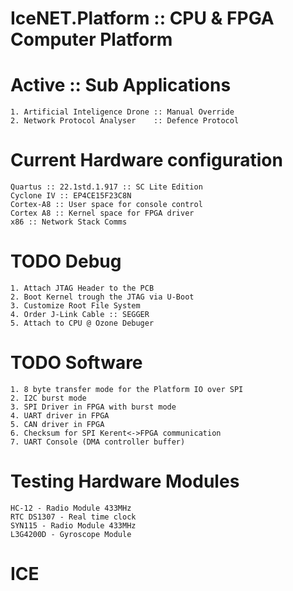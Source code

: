 # IceNET.Platform :: CPU & FPGA Computer Platform

# Active :: Sub Applications

	1. Artificial Inteligence Drone :: Manual Override
	2. Network Protocol Analyser 	:: Defence Protocol

# Current Hardware configuration

	Quartus :: 22.1std.1.917 :: SC Lite Edition
	Cyclone IV :: EP4CE15F23C8N
	Cortex-A8 :: User space for console control
	Cortex A8 :: Kernel space for FPGA driver
	x86 :: Network Stack Comms

# TODO Debug

	1. Attach JTAG Header to the PCB
	2. Boot Kernel trough the JTAG via U-Boot
	3. Customize Root File System
	4. Order J-Link Cable :: SEGGER
	5. Attach to CPU @ Ozone Debuger

# TODO Software

	1. 8 byte transfer mode for the Platform IO over SPI
	2. I2C burst mode
	3. SPI Driver in FPGA with burst mode
	4. UART driver in FPGA
	5. CAN driver in FPGA
	6. Checksum for SPI Kerent<->FPGA communication
	7. UART Console (DMA controller buffer)

# Testing Hardware Modules

	HC-12 - Radio Module 433MHz
	RTC DS1307 - Real time clock
	SYN115 - Radio Module 433MHz
	L3G4200D - Gyroscope Module

# ICE
